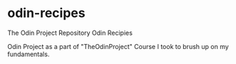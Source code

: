 # odin-recipes
The Odin Project Repository Odin Recipies

Odin Project as a part of "TheOdinProject" Course I took to brush up on my fundamentals.
